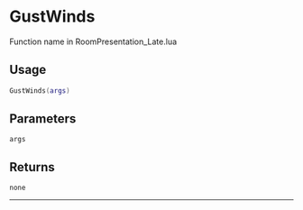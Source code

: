 # GustWinds
Function name in RoomPresentation_Late.lua
## Usage
```lua
GustWinds(args)
```
## Parameters
`args`
## Returns
`none`

---